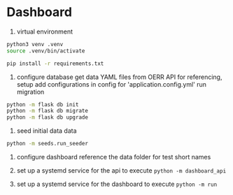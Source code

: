 # Dashboard

1. virtual environment
 ```bash
 python3 venv .venv
 source .venv/bin/activate

 pip install -r requirements.txt
 ```

1. configure database
  get data YAML files from OERR API for referencing, setup
  add configurations in config for  'application.config.yml'
  run migration
  ```bash
  python -m flask db init
  python -m flask db migrate
  python -m flask db upgrade
  ```

1. seed initial data data
  ```bash
  python -m seeds.run_seeder
  ```

1. configure dashboard
  reference the data folder for test short names

1. set up a systemd service for the api
  to execute `python -m dashboard_api`

1. set up a systemd service for the dashboard
  to execute `python -m run`